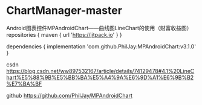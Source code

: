 # ChartManager-master
Android图表控件MPAndroidChart——曲线图LineChart的使用（财富收益图）
repositories {
    maven { url 'https://jitpack.io' }
}

dependencies {
    implementation 'com.github.PhilJay:MPAndroidChart:v3.1.0'
}


csdn  https://blog.csdn.net/ww897532167/article/details/74129478#4.1%20LineChart%E5%88%9B%E5%BB%BA%E5%A4%9A%E6%9D%A1%E6%9B%B2%E7%BA%BF


github   https://github.com/PhilJay/MPAndroidChart
